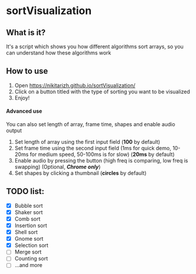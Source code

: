 # sortVisualization
## What is it?
It's a script which shows you how different algorithms sort arrays, so you can understand how these algorithms work
## How to use
1. Open https://nikitarizh.github.io/sortVisualization/
2. Click on a button titled with the type of sorting you want to be visualized
3. Enjoy!
#### Advanced use
You can also set length of array, frame time, shapes and enable audio output
1. Set length of array using the first input field (**100** by default)
2. Set frame time using the second input field (1ms for quick demo, 10-20ms for medium speed, 50-100ms is for slow) (**20ms** by default)
3. Enable audio by pressing the button (high freq is comparing, low freq is swapping) (Optional, **_Chrome only_**)
4. Set shapes by clicking a thumbnail (**circles** by default)

## TODO list:
 - [x] Bubble sort
 - [x] Shaker sort
 - [x] Comb sort
 - [x] Insertion sort
 - [x] Shell sort
 - [x] Gnome sort
 - [x] Selection sort
 - [ ] Merge sort
 - [ ] Counting sort
 - [ ] ...and more

